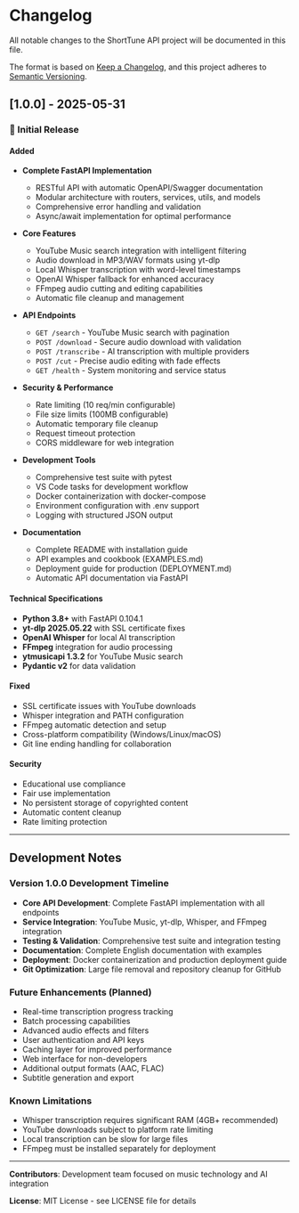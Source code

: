 # Changelog

All notable changes to the ShortTune API project will be documented in this file.

The format is based on [Keep a Changelog](https://keepachangelog.com/en/1.0.0/),
and this project adheres to [Semantic Versioning](https://semver.org/spec/v2.0.0.html).

## [1.0.0] - 2025-05-31

### 🎉 Initial Release

#### Added
- **Complete FastAPI Implementation**
  - RESTful API with automatic OpenAPI/Swagger documentation
  - Modular architecture with routers, services, utils, and models
  - Comprehensive error handling and validation
  - Async/await implementation for optimal performance

- **Core Features**
  - YouTube Music search integration with intelligent filtering
  - Audio download in MP3/WAV formats using yt-dlp
  - Local Whisper transcription with word-level timestamps
  - OpenAI Whisper fallback for enhanced accuracy
  - FFmpeg audio cutting and editing capabilities
  - Automatic file cleanup and management

- **API Endpoints**
  - `GET /search` - YouTube Music search with pagination
  - `POST /download` - Secure audio download with validation
  - `POST /transcribe` - AI transcription with multiple providers
  - `POST /cut` - Precise audio editing with fade effects
  - `GET /health` - System monitoring and service status

- **Security & Performance**
  - Rate limiting (10 req/min configurable)
  - File size limits (100MB configurable)
  - Automatic temporary file cleanup
  - Request timeout protection
  - CORS middleware for web integration

- **Development Tools**
  - Comprehensive test suite with pytest
  - VS Code tasks for development workflow
  - Docker containerization with docker-compose
  - Environment configuration with .env support
  - Logging with structured JSON output

- **Documentation**
  - Complete README with installation guide
  - API examples and cookbook (EXAMPLES.md)
  - Deployment guide for production (DEPLOYMENT.md)
  - Automatic API documentation via FastAPI

#### Technical Specifications
- **Python 3.8+** with FastAPI 0.104.1
- **yt-dlp 2025.05.22** with SSL certificate fixes
- **OpenAI Whisper** for local AI transcription
- **FFmpeg** integration for audio processing
- **ytmusicapi 1.3.2** for YouTube Music search
- **Pydantic v2** for data validation

#### Fixed
- SSL certificate issues with YouTube downloads
- Whisper integration and PATH configuration
- FFmpeg automatic detection and setup
- Cross-platform compatibility (Windows/Linux/macOS)
- Git line ending handling for collaboration

#### Security
- Educational use compliance
- Fair use implementation
- No persistent storage of copyrighted content
- Automatic content cleanup
- Rate limiting protection

---

## Development Notes

### Version 1.0.0 Development Timeline
- **Core API Development**: Complete FastAPI implementation with all endpoints
- **Service Integration**: YouTube Music, yt-dlp, Whisper, and FFmpeg integration
- **Testing & Validation**: Comprehensive test suite and integration testing
- **Documentation**: Complete English documentation with examples
- **Deployment**: Docker containerization and production deployment guide
- **Git Optimization**: Large file removal and repository cleanup for GitHub

### Future Enhancements (Planned)
- Real-time transcription progress tracking
- Batch processing capabilities
- Advanced audio effects and filters
- User authentication and API keys
- Caching layer for improved performance
- Web interface for non-developers
- Additional output formats (AAC, FLAC)
- Subtitle generation and export

### Known Limitations
- Whisper transcription requires significant RAM (4GB+ recommended)
- YouTube downloads subject to platform rate limiting
- Local transcription can be slow for large files
- FFmpeg must be installed separately for deployment

---

**Contributors**: Development team focused on music technology and AI integration

**License**: MIT License - see LICENSE file for details

